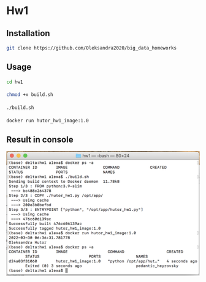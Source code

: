 # Hw1

## Installation

```bash
git clone https://github.com/Oleksandra2020/big_data_homeworks
```

## Usage

```bash
cd hw1

chmod +x build.sh

./build.sh

docker run hutor_hw1_image:1.0
```

## Result in console

![result](https://github.com/Oleksandra2020/big_data_homeworks/blob/master/hw1/media/result.png)